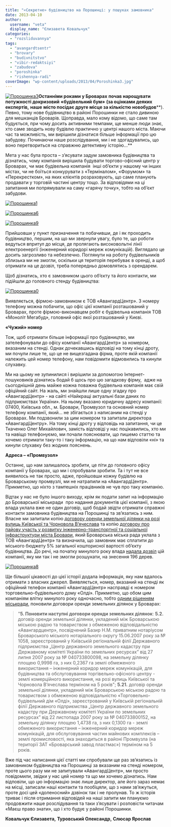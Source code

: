 ```yaml
---
title: "«Секретне» будівництво на Порошинці: у пошуках замовника"
date: 2013-04-10
author: 
  username: "veta"
  display_name: "Єлизавета Ковальчук"
categories: 
  - "rozsliduvannya"
tags: 
  - "avangardtsentr"
  - "brovary"
  - "budivnitstvo"
  - "vibir-redaktsiyi"
  - "zabudova"
  - "poroshinka"
  - "rishennya-radi"
coverImage: "wp-content/uploads/2013/04/Poroshinka3.jpg"
---
```


[![Порошинка3](https://mpz.brovary.org/wp-content/uploads/2013/04/Poroshinka3.jpg)](https://mpz.brovary.org/wp-content/uploads/2013/04/Poroshinka3.jpg)**Останніми роками у Броварах** **почав нарощувати потужності докризовий** **«будівельний бум»** **(****за оцінками** **деяких експертів****,** **наше** **місто посідає друге місце за кількістю новобудов****). Певно, тому нове будівництво в районі Порошинки не стало дивиною для мешканців Броварів. Щоправда, мало кому відомо, що саме там будується, при чому досить активними темпами, ще менше люди знає, хто саме зводить нову будівлю практично у центрі нашого міста. Маючи час та можливість, ми вирішили дізнатися більше інформації про цю забудову. Починаючи наше розслідування, ми і не здогадувались, що воно перетвориться на справжню детективну історію…**

Мета у нас була проста – з’ясувати задум замовника будівництва та дізнатись, чому компанія вирішила будувати торгово-офісний центр у Броварах, чи має будівельна компанія  інші об’єкти у нашому чи інших містах, чи не боїться конкурувати з «Терміналом», «Форумом» та «Перекрестком», на яких клієнтів розраховують, що саме планують продавати у торговій частині центру тощо. За відповідями на ці запитання ми попрямували на саму «гарячу точку», тобто на об’єкт забудови.

[![Порошинка1](https://mpz.brovary.org/wp-content/uploads/2013/04/Poroshinka1.jpg)](https://mpz.brovary.org/wp-content/uploads/2013/04/Poroshinka1.jpg)

[![Порошинка6](https://mpz.brovary.org/wp-content/uploads/2013/04/Poroshinka6.jpg)](https://mpz.brovary.org/wp-content/uploads/2013/04/Poroshinka6.jpg)

[![Порошинка9](https://mpz.brovary.org/wp-content/uploads/2013/04/Poroshinka9.jpg)](https://mpz.brovary.org/wp-content/uploads/2013/04/Poroshinka9.jpg)

Прийшовши у пункт призначення та побачивши, де і як проходить будівництво, першим, на що ми звернули увагу, було те, що роботи ведуться впритул до місця, де пролягають високовольтні лінії електроенергії (інженерний коридорі мереж комунікацій). Виглядало це досить загрозливо та небезпечно. Поглянути на роботу будівельників зблизька ми не змогли, оскільки ця територія перебуває в оренді, а щоб отримати на це дозвіл, треба попередньо домовлятись з орендарем.

Щоб дізнатись, хто є замовником цього об’єкту та його контакти, ми підійшли до головного стенду будівництва:

[![Порошинка0](https://mpz.brovary.org/wp-content/uploads/2013/04/Poroshinka0.jpg)](https://mpz.brovary.org/wp-content/uploads/2013/04/Poroshinka0.jpg)

Виявляється, фірмою-замовником є ТОВ «АвангардЦентр». З номеру телефону можна побачити, що офіс цієї компанії розташований у Броварах, проте фірмою-виконавцем робіт є будівельна компанія ТОВ «Моноліт Мегабуд», головний офіс якої розташований у Києві.

**«Чужий» номер**

Тож, щоб отримати більше інформації про будівництво, ми зателефонували до офісу компанії «АвангардЦентр» за номером, вказаним на стенді. Однак дочекавшись відповіді на тому кінці дроту, ми почули лише те, що це не вищезгадана фірма, проте якій компанії належить цей номер телефону, нам повідомити відмовились та кинули слухавку.

Ми на цьому не зупинилися і вирішили за допомогою Інтернет-пошуковиків дізнатись бодай б щось про цю загадкову фірму,  адже на сьогоднішній день майже кожна поважна будівельна компанія має свій офіційний сайт. На жаль, ми знайшли лише одну згадку про «АвангардЦентр» - на сайті «Найкращі актуальні бази даних по підприємствах України». На ньому вказано юридичну адресу компанії: 07400, Київська обл., м. Бровари, Промвузол та основний номер телефону компанії, який… не збігається з написаним на стенді у Броварах. Ми подзвонили за цим номером та запитали директора «АвангардЦентру». На тому кінці дроту у відповідь на запитання, чи це Ткаченко Олег Михайлович, замість відповіді у нас поцікавились, хто ми та навіщо телефонуємо, ми почали пояснювати, що пишемо статтю та хочемо отримати таку-то і таку інформацію, на що нам відповіли «ні» та кинули слухавку без жодних пояснень.

**Адреса – «Промвузол»**

Останнє, що нам залишалось зробити, це піти до головного офісу компанії у Броварах, що ми і спробували зробити. Та і тут не все виявилось не так просто, адже, пройшовши кожну будівлю на Броварському промвузлі, ми не натрапили на «АвангардЦентр». Прикметно, що ніхто з тамтешніх працівників не чув про таку компанію.

Відтак у нас не було іншого виходу, крім як подати запит на інформацію до Броварської міськради  про надання документів цієї компанії, з якою влада уклала вже не один договір, щоб бодай звідти отримати справжні контакти замовника будівництва на Порошинці та зв’язатись з ним. Власне ми запитали копію [договору оренди земельної ділянки на розі вулиць Київської та Чорновола В’ячеслава](http://docs.pravo-znaty.org.ua/p3027/07.06.2012/641-21-06) та копію [договору про пайову участь у розвитку інженерно-транспортної та соціальної інфраструктури міста Бровари](http://docs.pravo-znaty.org.ua/p4023/11.09.2012/435), який Броварська міська рада уклала з ТОВ «АвангардЦентр» та визначила, що замовник має сплатити до міського бюджету 5% загальної кошторисної вартості об’єкту будівництва. До речі, на початку минулого року влада [надала дозвіл](http://docs.pravo-znaty.org.ua/p593/27.01.2012/42) цій компанії, яку ми так і не змогли розшукати, на знесення 196 дерев.

[![Порошинка8](https://mpz.brovary.org/wp-content/uploads/2013/04/Poroshinka8.jpg)](https://mpz.brovary.org/wp-content/uploads/2013/04/Poroshinka8.jpg)

Ще більшої цікавості до цієї історії додала інформація, яку нам вдалось отримати з власних джерел. Виявляється, номер, вказаний на стенді як офіційний телефон компанії «АвангардЦентр» насправді є номером торговельно-будівельного дому «Олді». Прикметно, що обом цим компаніям влітку минулого року одночасно, тобто [одним рішенням міськради](http://docs.pravo-znaty.org.ua/p3027/07.06.2012/641-21-06), поновили договори оренди земельних ділянок у Броварах:

> "**5\. Поновити наступні договори оренди земельних ділянок**: **5.2.** договір оренди земельної ділянки, укладений між Броварською міською радою та товариством з обмеженою відповідальністю «Авангардцентр», посвідчений Базир Н.М. приватним нотаріусом Броварського міського нотаріального округу 15.06.2007 року за № 1058, зареєстрований у Київській регіональній філії Державного підприємства „Центр державного земельного кадастру при Державному комітеті України по земельних ресурсах” від 27 липня 2007 року за № 040733800098, на земельну ділянку площею 0,9998 га, з них 0,2367 га землі обмеженого використання – інженерний коридор мереж комунікацій, для будівництва та обслуговування торгівельно-офісного центру - землі комерційного використання, на розі вулиць Київської та Чорновола В’ячеслава терміном на 5 років"; **5.21.** договір оренди земельної ділянки, укладений між Броварською міською радою та товариством з обмеженою відповідальністю «Торговельно-будівельний дім «Олді», зареєстрований у Київській регіональній філії Державного підприємства „Центр державного земельного кадастру при Державному комітеті України по земельних ресурсах” від 22 листопада 2007 року за № 040733800152, на земельну ділянку площею 1,4738 га, з них 0,1300 га - землі обмеженого використання – інженерний коридор мереж комунікацій, для обслуговування частин майнових комплексів – землі промисловості, яка знаходиться в районі Промвузла (на території ЗАТ «Броварський завод пластмас») терміном на 5 років.

Вже під час написання цієї статті ми спробували ще раз зв’язатись із замовником будівництва на Порошинці за вказаним на стенді номером, проте цього разу ми не запитували «АвангардЦентр», ми просто повідомили, звідки у нас цей номер та що ми хочемо дізнатись. Нам відповіли, що цю інформацію знає лише директор, але його зараз немає на місці, записали наші контакти та пообіцяли, що з нами зв’яжуться, проте досі цей «доленосний» дзвінок так і не пролунав. То ж історія триває і після отримання відповідей на наші запити ми плануємо продовжити наше розслідування та таки з’ясувати і розповісти читачам «Маєш право знати», що і хто будує у районі Порошинки.

**Ковальчук Єлизавета,** **Туровський Олександр,** **Слюсар Ярослав**
